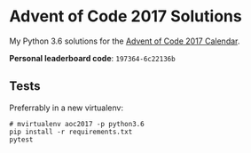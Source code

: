 # Advent of Code 2017 Solutions

My Python 3.6 solutions for the
[Advent of Code 2017 Calendar](http://adventofcode.com/2017).

**Personal leaderboard code**: `197364-6c22136b`

## Tests

Preferrably in a new virtualenv:

```console
# mvirtualenv aoc2017 -p python3.6
pip install -r requirements.txt
pytest
```
